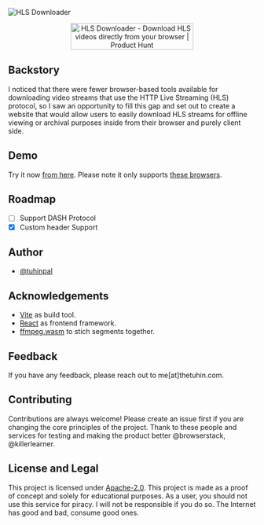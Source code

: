 ![HLS Downloader](https://user-images.githubusercontent.com/51857187/208284362-fd90784e-2786-4505-bb75-7475a2ab1f63.png)

<p align="center">
  <a href="https://www.producthunt.com/posts/hls-downloader-1?utm_source=badge-featured&utm_medium=badge&utm_souce=badge-hls&#0045;downloader&#0045;1" target="_blank">
    <img src="https://api.producthunt.com/widgets/embed-image/v1/top-post-badge.svg?post_id=371608&theme=dark&period=daily" alt="HLS&#0032;Downloader - Download&#0032;HLS&#0032;videos&#0032;directly&#0032;from&#0032;your&#0032;browser | Product Hunt" style="width: 250px; height: 54px;" width="250" height="54" />
  </a>
</p>

## Backstory

I noticed that there were fewer browser-based tools available for downloading video streams that use the HTTP Live Streaming (HLS) protocol, so I saw an opportunity to fill this gap and set out to create a website that would allow users to easily download HLS streams for offline viewing or archival purposes inside from their browser and purely client side.

## Demo

Try it now [from here](https://hlsdownloader.thetuhin.com/). Please note it only supports [these browsers](https://caniuse.com/sharedarraybuffer).

## Roadmap

- [ ] Support DASH Protocol
- [x] Custom header Support

## Author

- [@tuhinpal](https://www.github.com/tuhinpal)

## Acknowledgements

- [Vite](https://vitejs.dev/) as build tool.
- [React](https://reactjs.org/) as frontend framework.
- [ffmpeg.wasm](https://github.com/ffmpegwasm/ffmpeg.wasm) to stich segments together.

## Feedback

If you have any feedback, please reach out to me[at]thetuhin.com.

## Contributing

Contributions are always welcome! Please create an issue first if you are changing the core principles of the project. Thank to these people and services for testing and making the product better @browserstack, @killerlearner.

## License and Legal

This project is licensed under [Apache-2.0](https://github.com/tuhinpal/hls-downloader/blob/master/LICENSE). This project is made as a proof of concept and solely for educational purposes. As a user, you should not use this service for piracy. I will not be responsible if you do so. The Internet has good and bad, consume good ones.
